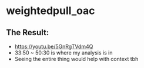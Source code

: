 # weightedpull_oac

## The Result:
* https://youtu.be/5GnRgTVdm4Q
* 33:50 ~ 50:30 is where my analysis is in
* Seeing the entire thing would help with context tbh
